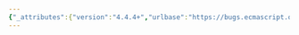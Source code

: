 ```yaml
---
{"_attributes":{"version":"4.4.4+","urlbase":"https://bugs.ecmascript.org/","maintainer":"dherman@mozilla.com"},"bug":{"bug_id":1204,"creation_ts":"2013-01-22 06:07:00 -0800","short_desc":"11.2.4: Early error restriction for the 'super' keyword w.r.t. eval code contained in function code","delta_ts":"2014-12-23 20:23:25 -0800","product":"Draft for 6th Edition","component":"technical issue","version":"Rev 13: December 21, 2012 Draft","rep_platform":"All","op_sys":"All","bug_status":"RESOLVED","resolution":"FIXED","priority":"Normal","bug_severity":"normal","everconfirmed":true,"reporter":{"uid":"andrebargull","name":"André Bargull"},"assigned_to":{"uid":"allen","name":"Allen Wirfs-Brock"},"long_desc":[{"commentid":3133,"comment_count":0,"who":{"uid":"andrebargull","name":"André Bargull"},"bug_when":"2013-01-22 06:07:53 -0800","thetext":"The early errors restriction for [11.2.4 The super Keyword] currently specifies:\n---\nIt is a Syntax Error if the source code parsed with this production is eval code and the source code is not being processed by a direct call to eval that is contained in function code.\n---\n\nThis reads as if the following code should be allowed:\n---\njs> class Base { f(){return \"base\"} }\n(void 0)\njs> class Derived extends Base { f(){return \"@\" + eval(\"super.f()\"); super.whatever_create_homeobject_entry} }\n(void 0)\njs> new Derived().f()\n\"@base\"\n---\n\nHowever, `eval` parses the supplied source code with goal symbol Script [15.1.2.1 - step 2] and early errors for Script explicitly disallow super [14.1]:\n---\nIt is a Syntax Error if OuterStatementList Contains super.\n---"},{"commentid":3292,"comment_count":1,"who":{"uid":"allen","name":"Allen Wirfs-Brock"},"bug_when":"2013-03-06 13:27:42 -0800","thetext":"The definition of eval probably needs to be updated to account for the various context where a direct eval can occur. \n\nMay also need to adjust the meaning/usage of \"function code\"\n\nallowing super to appear in eval code also complicates super binding of methods.  Essentially every method that contains a direct eval needs to be super bound just in case it evals a super."},{"commentid":10990,"comment_count":2,"who":{"uid":"allen","name":"Allen Wirfs-Brock"},"bug_when":"2014-12-10 17:42:03 -0800","thetext":"Fixed in rev30 editor's draft\n\nEliminated redundant static semantic rules about where super can occur. Only kept the rules in 15.1.1 (Script) and !5.2.1.1 (Module). In 15.1.1 may it explicit that the early error does not apply to eval code the is being processed by a direct eval from function code."},{"commentid":11154,"comment_count":3,"who":{"uid":"allen","name":"Allen Wirfs-Brock"},"bug_when":"2014-12-23 20:23:25 -0800","thetext":"fixed in rev30"}]}}
---
```

